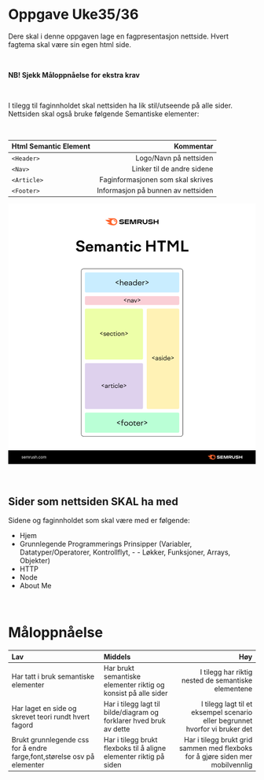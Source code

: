 
# Oppgave Uke35/36

Dere skal i denne oppgaven lage en fagpresentasjon nettside.
Hvert fagtema skal være sin egen html side.

<br>

**NB! Sjekk Måloppnåelse for ekstra krav**

<br>


I tilegg til faginnholdet skal nettsiden ha lik stil/utseende på alle sider.
Nettsiden skal også bruke følgende Semantiske elementer:

<br>

|Html Semantic Element|Kommentar|
|:--------------------|--------:|
|`<Header>`|Logo/Navn på nettsiden|
|`<Nav>`|Linker til de andre sidene|
|`<Article>`|Faginformasjonen som skal skrives|
|`<Footer>`|Informasjon på bunnen av nettsiden|


![alt text](image.png)

<br>

## Sider som nettsiden **SKAL** ha med

Sidene og faginnholdet som skal være med er følgende:
- Hjem
- Grunnlegende Programmerings Prinsipper (Variabler, Datatyper/Operatorer, Kontrollflyt, - - Løkker, Funksjoner, Arrays, Objekter)
- HTTP
- Node
- About Me


<br>

# Måloppnåelse


|Lav|Middels|Høy|
|:--|:------|--:|
|Har tatt i bruk semantiske elementer|Har brukt semantiske elementer riktig og konsist på alle sider|I tilegg har riktig nested de semantiske elementene|
|Har laget en side og skrevet teori rundt hvert fagord|Har i tilegg lagt til bilde/diagram og forklarer hved bruk av dette| I tilegg lagt til et eksempel scenario eller begrunnet hvorfor vi bruker det|
|Brukt grunnlegende css for å endre farge,font,størelse osv på elementer|Har i tilegg brukt flexboks til å aligne elementer riktig på siden| Har i tilegg brukt grid sammen med flexboks for å gjøre siden mer mobilvennlig|


